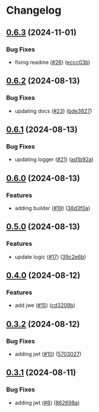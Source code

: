 # Changelog

## [0.6.3](https://github.com/bmwadforth-com/armor-go/compare/v0.6.2...v0.6.3) (2024-11-01)


### Bug Fixes

* fixing readme ([#26](https://github.com/bmwadforth-com/armor-go/issues/26)) ([eccc03b](https://github.com/bmwadforth-com/armor-go/commit/eccc03be89c2400780a76c84950dd7813b1d9bc0))

## [0.6.2](https://github.com/bmwadforth-com/armor-go/compare/v0.6.1...v0.6.2) (2024-08-13)


### Bug Fixes

* updating docs ([#23](https://github.com/bmwadforth-com/armor-go/issues/23)) ([bde3627](https://github.com/bmwadforth-com/armor-go/commit/bde362766f746489dfca7948b0bd2026beaaced1))

## [0.6.1](https://github.com/bmwadforth-com/armor-go/compare/v0.6.0...v0.6.1) (2024-08-13)


### Bug Fixes

* updating logger ([#21](https://github.com/bmwadforth-com/armor-go/issues/21)) ([ad1b92a](https://github.com/bmwadforth-com/armor-go/commit/ad1b92a0b54022d5c07b0fe5e0d3f19f988ec7d6))

## [0.6.0](https://github.com/bmwadforth-com/armor-go/compare/v0.5.0...v0.6.0) (2024-08-13)


### Features

* adding builder ([#19](https://github.com/bmwadforth-com/armor-go/issues/19)) ([38d3f0a](https://github.com/bmwadforth-com/armor-go/commit/38d3f0ad78f42586d3ff5e5279c536c5a29fe2fb))

## [0.5.0](https://github.com/bmwadforth-com/armor-go/compare/v0.4.0...v0.5.0) (2024-08-13)


### Features

* update logic ([#17](https://github.com/bmwadforth-com/armor-go/issues/17)) ([39c2e6b](https://github.com/bmwadforth-com/armor-go/commit/39c2e6b09726785b27000577be299ab1c2ee1138))

## [0.4.0](https://github.com/bmwadforth-com/armor-go/compare/v0.3.2...v0.4.0) (2024-08-12)


### Features

* add jwe ([#15](https://github.com/bmwadforth-com/armor-go/issues/15)) ([cd3209b](https://github.com/bmwadforth-com/armor-go/commit/cd3209b085316827216feacbc87abc51915de3b7))

## [0.3.2](https://github.com/bmwadforth-com/armor-go/compare/v0.3.1...v0.3.2) (2024-08-12)


### Bug Fixes

* adding jwt ([#10](https://github.com/bmwadforth-com/armor-go/issues/10)) ([5703027](https://github.com/bmwadforth-com/armor-go/commit/57030272d0006ab30e1c4f9809af2b798cc3a9dc))

## [0.3.1](https://github.com/bmwadforth-com/armor-go/compare/v0.3.0...v0.3.1) (2024-08-11)


### Bug Fixes

* adding jwt ([#8](https://github.com/bmwadforth-com/armor-go/issues/8)) ([862698a](https://github.com/bmwadforth-com/armor-go/commit/862698a03d33bf7a20a56c0cd34aa478cf08247a))
